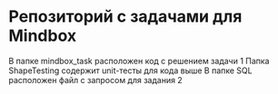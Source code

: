 # Репозиторий с задачами для Mindbox
В папке mindbox_task расположен код с решением задачи 1 
Папка ShapeTesting содержит unit-тесты для кода выше
В папке SQL расположен файл с запросом для задания 2
